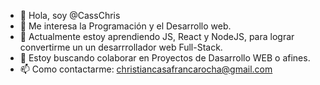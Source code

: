 - 👋 Hola, soy @CassChris 
- 👀 Me interesa la Programación y el Desarrollo web.
- 🌱 Actualmente estoy aprendiendo JS, React y NodeJS, para lograr convertirme un un desarrrollador web Full-Stack.
- 💞️ Estoy buscando colaborar en Proyectos de Dasarrollo WEB o afines.
- 📫 Como contactarme: christiancasafrancarocha@gmail.com

<!---
CassChris/CassChris is a ✨ special ✨ repository because its `README.md` (this file) appears on your GitHub profile.
You can click the Preview link to take a look at your changes.
--->
